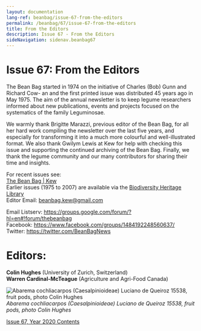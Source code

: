 ```yaml
---
layout: documentation
lang-ref: beanbag/issue-67-from-the-editors
permalink: /beanbag/67/issue-67-from-the-editors
title: From the Editors
description: Issue 67 - From the Editors
sideNavigation: sidenav.beanbag67
---
```



# Issue 67: From the Editors

The Bean Bag started in 1974 on the initiative of Charles (Bob) Gunn and Richard Cow- an and the first printed issue was distributed 45 years ago in May 1975. The aim of the annual newsletter is to keep legume researchers informed about new publications, events and projects focused on the systematics of the family Leguminosae.

We warmly thank Brigitte Marazzi, previous editor of the Bean Bag, for all her hard work compiling the newsletter over the last five years, and especially for transforming it into a much more colourful and well-illustrated format. We also thank Gwilym Lewis at Kew for help with checking this issue and supporting the continued archiving of the Bean Bag. Finally, we thank the legume community and our many contributors for sharing their time and insights.

For recent issues see:  
[The Bean Bag | Kew](https://www.kew.org/science/our-science/publications-and-reports/publications/the-bean-bag)  
Earlier issues (1975 to 2007) are available via the [Biodiversity Heritage Library](https://www.biodiversitylibrary.org/bibliography/122385#/summary)  
Editor Email: <beanbag.kew@gmail.com>  

Email Listserv: <https://groups.google.com/forum/?hl=en#!forum/thebeanbag>  
Facebook: <https://www.facebook.com/groups/1484192248560637/>  
Twitter: <https://twitter.com/BeanBagNews>  

# Editors:
**Colin Hughes** (University of Zurich, Switzerland)  
**Warren Cardinal-McTeague** (Agriculture and Agri-Food Canada)  


![*Abarema cochliacarpos (Caesalpinioideae) Luciano de Queiroz 15538, fruit pods, photo Colin Hughes*](/assets/images/abarema_cochliocarpum_lpq15538_pods11_x.jpg)
*Abarema cochliacarpos (Caesalpinioideae) Luciano de Queiroz 15538, fruit pods, photo Colin Hughes*

[Issue 67, Year 2020 Contents](/beanbag/67/67content)
